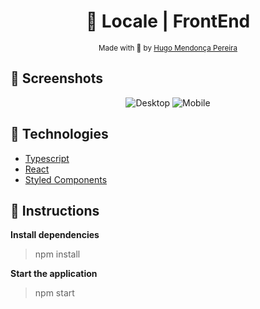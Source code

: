 <h1 align="center">🛒 Locale | FrontEnd </h1>

<div align="center">
  <sub> Made with 💖 by
    <a href="https://github.com/hugompereira2">Hugo Mendonça Pereira</a>
  </sub>
</div>


## 📸 Screenshots

<p style="text-align: center">
  <img alt="Desktop" src="https://github.com/hugompereira2/locale_frontend/tree/master/src/assets/preview/Locale.bmp" />
  <img alt="Mobile" src="https://github.com/hugompereira2/locale_frontend/tree/master/src/assets/preview/Locale_Mobile.bmp" />
</p>

## 🚀 Technologies

* [Typescript](https://www.typescriptlang.org/)      
* [React](https://reactjs.org/)      
* [Styled Components](https://styled-components.com/)

## :checkered_flag: Instructions

**Install dependencies**

> npm install

**Start the application**

> npm start

